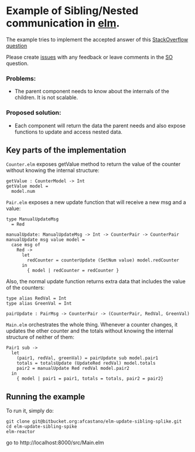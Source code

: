 # Example of Sibling/Nested communication in [elm](http://elm-lang.org/).

The example tries to implement the accepted answer of this [StackOverflow question](http://stackoverflow.com/questions/37328203/elm-0-17-how-to-subscribe-to-sibling-nested-component-changes)

Please create [issues](https://github.com/afcastano/elm-nested-component-communication/issues) with any feedback or leave comments in the [SO](http://stackoverflow.com/questions/37328203/elm-0-17-how-to-subscribe-to-sibling-nested-component-changes) question.

### Problems:
- The parent component needs to know about the internals of the children. It is not scalable.

### Proposed solution:
- Each component will return the data the parent needs and also expose functions to update and access nested data.

## Key parts of the implementation

```Counter.elm``` exposes getValue method to return the value of the counter without knowing the internal structure:

```
getValue : CounterModel -> Int
getValue model =
  model.num
```

```Pair.elm``` exposes a new update function that will receive a new msg and a value:

```
type ManualUpdateMsg
  = Red

manualUpdate: ManualUpdateMsg -> Int -> CounterPair -> CounterPair
manualUpdate msg value model =
  case msg of
    Red ->
      let
        redCounter = counterUpdate (SetNum value) model.redCounter
      in
        { model | redCounter = redCounter }
```

Also, the normal update function returns extra data that includes the value of the counters:

```
type alias RedVal = Int
type alias GreenVal = Int

pairUpdate : PairMsg -> CounterPair -> (CounterPair, RedVal, GreenVal)
```

```Main.elm``` orchestrates the whole thing. Whenever a counter changes, it updates the other counter and the totals without knowing the internal structure of neither of them:

```
Pair1 sub ->
  let
    (pair1, redVal, greenVal) = pairUpdate sub model.pair1
    totals = totalsUpdate (UpdateRed redVal) model.totals
    pair2 = manualUpdate Red redVal model.pair2
  in
    { model | pair1 = pair1, totals = totals, pair2 = pair2}
```

## Running the example
To run it, simply do:

```
git clone git@bitbucket.org:afcastano/elm-update-sibling-splike.git
cd elm-update-sibling-spike
elm-reactor
```

go to http://localhost:8000/src/Main.elm
